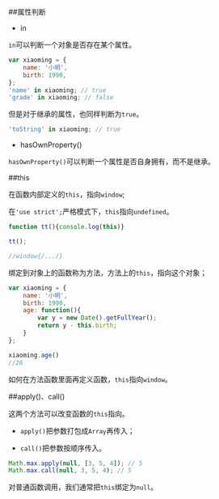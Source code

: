 ##属性判断

 - in

`in`可以判断一个对象是否存在某个属性。

```js
var xiaoming = {
    name: '小明',
    birth: 1990,
};
'name' in xiaoming; // true
'grade' in xiaoming; // false
```

但是对于继承的属性，也同样判断为`true`。

```js
'toString' in xiaoming; // true
```

 - hasOwnProperty()


`hasOwnProperty()`可以判断一个属性是否自身拥有，而不是继承。

##this

在函数内部定义的`this`，指向`window`;

在`'use strict';`严格模式下，`this`指向`undefined`。

```js
function tt(){console.log(this)}

tt();

//window{/.../}
```

绑定到对象上的函数称为方法，方法上的`this`，指向这个对象；

```js
var xiaoming = {
    name: '小明',
    birth: 1990,
    age: function(){
        var y = new Date().getFullYear();
        return y - this.birth;
    }
};

xiaoming.age()
//26
```

如何在方法函数里面再定义函数，`this`指向`window`。

##apply()、call()

这两个方法可以改变函数的`this`指向。

 - `apply()`把参数打包成`Array`再传入；

 - `call()`把参数按顺序传入。


```js
Math.max.apply(null, [3, 5, 4]); // 5
Math.max.call(null, 3, 5, 4); // 5
```

对普通函数调用，我们通常把`this`绑定为`null`。
